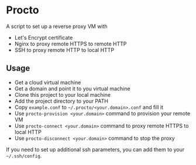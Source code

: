 Procto
======

A script to set up a reverse proxy VM with

  * Let's Encrypt certificate
  * Nginx to proxy remote HTTPS to remote HTTP
  * SSH to proxy remote HTTP to local HTTP

Usage
-----

  * Get a cloud virtual machine
  * Get a domain and point it to you virtual machine
  * Clone this project to your local machine
  * Add the project directory to your PATH
  * Copy `example.conf` to `~/.procto/<your.domain>.conf` and fill it
  * Use `procto-provision <your.domain>` command to provision your remote VM
  * Use `procto-connect <your.domain>` command to proxy remote HTTPS to local HTTP
  * Use `procto-disconnect <your.domain>` command to stop the proxy

If you need to set up additional ssh parameters, you can add them to your `~/.ssh/config`.
